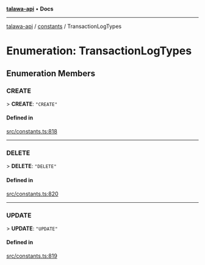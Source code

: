 [**talawa-api**](../../README.md) • **Docs**

***

[talawa-api](../../modules.md) / [constants](../README.md) / TransactionLogTypes

# Enumeration: TransactionLogTypes

## Enumeration Members

### CREATE

\> **CREATE**: `"CREATE"`

#### Defined in

[src/constants.ts:818](https://github.com/PalisadoesFoundation/talawa-api/blob/f4877b986932181336f42a7336754de05976cd97/src/constants.ts#L818)

***

### DELETE

\> **DELETE**: `"DELETE"`

#### Defined in

[src/constants.ts:820](https://github.com/PalisadoesFoundation/talawa-api/blob/f4877b986932181336f42a7336754de05976cd97/src/constants.ts#L820)

***

### UPDATE

\> **UPDATE**: `"UPDATE"`

#### Defined in

[src/constants.ts:819](https://github.com/PalisadoesFoundation/talawa-api/blob/f4877b986932181336f42a7336754de05976cd97/src/constants.ts#L819)
